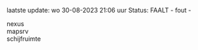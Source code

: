 laatste update: 
wo 30-08-2023 21:06   uur 
Status: FAALT - fout - 
<div class="service R">nexus</div><div class="service R">mapsrv</div><div class="service Y">schijfruimte</div>